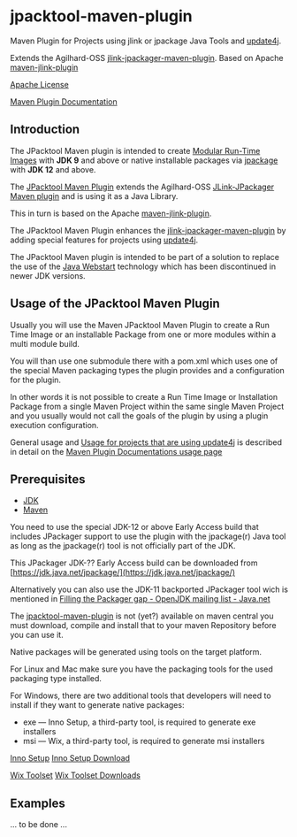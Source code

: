 <!---
 Licensed to the Apache Software Foundation (ASF) under one or more
 contributor license agreements.  See the NOTICE file distributed with
 this work for additional information regarding copyright ownership.
 The ASF licenses this file to You under the Apache License, Version 2.0
 (the "License"); you may not use this file except in compliance with
 the License.  You may obtain a copy of the License at

      http://www.apache.org/licenses/LICENSE-2.0

 Unless required by applicable law or agreed to in writing, software
 distributed under the License is distributed on an "AS IS" BASIS,
 WITHOUT WARRANTIES OR CONDITIONS OF ANY KIND, either express or implied.
 See the License for the specific language governing permissions and
 limitations under the License.
-->

# jpacktool-maven-plugin

Maven Plugin for Projects using jlink or jpackage Java Tools 
and [update4j](https://github.com/update4j/update4j).

Extends the Agilhard-OSS [jlink-jpackager-maven-plugin](https://github.com/agilhard-oss/jlink-jpackager-maven-plugin).
Based on Apache [maven-jlink-plugin](https://github.com/apache/maven-jlink-plugin)

[Apache License](http://www.apache.org/licenses/LICENSE-2.0)

[Maven Plugin Documentation](https://agilhard-oss.github.io/jpacktool-maven-plugin/site/index.html)


## Introduction

  The JPacktool Maven plugin is intended to create [Modular Run-Time Images](http://openjdk.java.net/jeps/220) with **JDK 9**
  and above or native installable packages via [jpackage](http://openjdk.java.net/jeps/343) with **JDK 12** and above.
    
  The [JPacktool Maven Plugin](./jpacktool-maven-plugin) extends the Agilhard-OSS 
  [JLink-JPackager Maven plugin](https://github.com/agilhard-oss/jlink-jpackager-maven-plugin)
  and is using it as a Java Library.

  This in turn is based on the Apache [maven-jlink-plugin](https://github.com/apache/maven-jlink-plugin).

  The JPacktool Maven Plugin enhances the [jlink-jpackager-maven-plugin](https://github.com/agilhard-oss/jlink-jpackager-maven-plugin)
  by adding special features for projects using [update4j](https://github.com/update4j/update4j).

  The JPacktool Maven plugin is intended to be part of a solution to replace the use of the 
  [Java Webstart](https://en.wikipedia.org/wiki/Java_Web_Start) technology
  which has been discontinued in newer JDK versions.

## Usage of the JPacktool Maven Plugin

Usually you will use the Maven JPacktool Maven Plugin to create
a Run Time Image or an installable Package from one or more modules within 
a multi module build.

You will than use one submodule there with a pom.xml which uses one of the 
special Maven packaging types the plugin provides and a configuration for the plugin.

In other words it is not possible to create a Run Time Image or Installation Package
from a single Maven Project within the same single Maven Project and you usually would not call
the goals of the plugin by using a plugin execution configuration.

General usage and 
[Usage for projects that are using update4j](https://agilhard-oss.github.io/jpacktool-maven-plugin/site/usage.html#Usage_for_projects_that_are_using_update4j)
 is described in detail on the 
[Maven Plugin Documentations usage page](https://agilhard-oss.github.io/jpacktool-maven-plugin/site/index.html)


## Prerequisites

- [JDK](http://jdk.java.net/)
- [Maven](https://maven.apache.org/)


You need to use the special JDK-12 or above Early Access build that includes
JPackager support to use the plugin with the jpackage(r) Java tool
as long as the jpackage(r) tool is not officially part of the JDK.

This JPackager JDK-?? Early Access build can be downloaded from 
[https://jdk.java.net/jpackage/](https://jdk.java.net/jpackage/)

Alternatively you can also use the JDK-11 backported JPackager tool wich is mentioned in
[Filling the Packager gap - OpenJDK mailing list - Java.net](http://mail.openjdk.java.net/pipermail/openjfx-dev/2018-September/022500.html)

The [jpacktool-maven-plugin](https://github.com/agilhard-oss/jpacktool-maven-plugin) is not (yet?)
available on maven central you must download,
compile and install that to your maven Repository before you can use it.

Native packages will be generated using tools on the target platform. 

For Linux and Mac make sure you have the packaging tools for the used packaging type installed.

For Windows, there are two additional tools that developers will need to install if they want to generate native packages:

- exe — Inno Setup, a third-party tool, is required to generate exe installers
- msi — Wix, a third-party tool, is required to generate msi installers

[Inno Setup](http://www.jrsoftware.org/isinfo.php)
[Inno Setup Download](http://www.jrsoftware.org/isdl.php)

[Wix Toolset](http://wixtoolset.org)
[Wix Toolset Downloads](http://wixtoolset.org/releases/)



## Examples

... to be done ...


